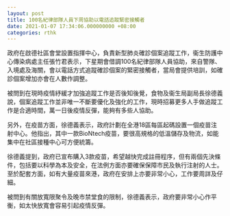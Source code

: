 ```yaml
---
layout: post
title: 100名紀律部隊人員下周協助以電話追蹤緊密接觸者
date: 2021-01-07 17:34:06.000000000 +08:00
categories: rthk
---
```


政府在啟德社區會堂設置指揮中心，負責新型肺炎確診個案追蹤工作，衞生防護中心傳染病處主任張竹君表示，下星期會借調100名紀律部隊人員協助，來自警隊、入境處及海關，會以電話方式追蹤確診個案的緊密接觸者，當局會提供培訓，如確診個案增加亦會在人數作調整。

被問到在現時疫情紓緩才加強追蹤工作是否後知後覺，食物及衞生局副局長徐德義說，個案追蹤工作並非唯一不斷要優化及強化的工作，現時招募更多人手做追蹤工作是合適時間，萬一日後疫情反彈，能夠有多些人協助。

另外，在疫苗方面，徐德義表示，政府計劃在全港18區每區起碼設置一個疫苗注射中心。他指出，其中一款BioNtech疫苗，要很高規格的低溫儲存及物流，如能集中在社區接種中心可方便統籌。

徐德義提到，政府已宣布購入3款疫苗，希望越快完成註冊程序，但有兩個先決條件，包括要以科學為本及安全，在法例方面亦要確保保障市民及執行注射的人士。至於配套方面，如有大量疫苗來港，政府在安排上亦要非常小心，工作要周詳及仔細。

被問到有關放寬限聚令及晚市禁堂食的限制，徐德義表示，政府要非常小心作平衡，如太快放寬會容易引起疫情反彈。
